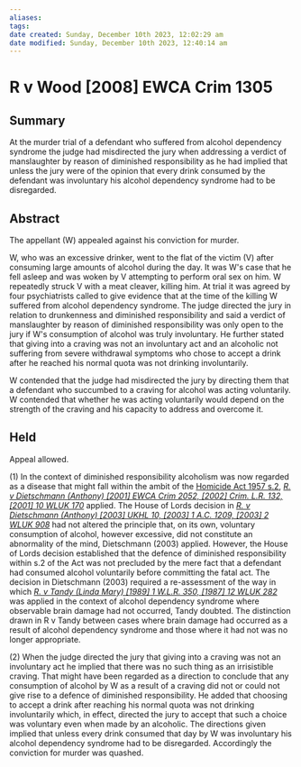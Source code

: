 ```yaml
---
aliases: 
tags: 
date created: Sunday, December 10th 2023, 12:02:29 am
date modified: Sunday, December 10th 2023, 12:40:14 am
---
```


# R v Wood [2008] EWCA Crim 1305

## Summary

At the murder trial of a defendant who suffered from alcohol dependency syndrome the judge had misdirected the jury when addressing a verdict of manslaughter by reason of diminished responsibility as he had implied that unless the jury were of the opinion that every drink consumed by the defendant was involuntary his alcohol dependency syndrome had to be disregarded.

## Abstract

The appellant (W) appealed against his conviction for murder.

W, who was an excessive drinker, went to the flat of the victim (V) after consuming large amounts of alcohol during the day. It was W's case that he fell asleep and was woken by V attempting to perform oral sex on him. W repeatedly struck V with a meat cleaver, killing him. At trial it was agreed by four psychiatrists called to give evidence that at the time of the killing W suffered from alcohol dependency syndrome. The judge directed the jury in relation to drunkenness and diminished responsibility and said a verdict of manslaughter by reason of diminished responsibility was only open to the jury if W's consumption of alcohol was truly involuntary. He further stated that giving into a craving was not an involuntary act and an alcoholic not suffering from severe withdrawal symptoms who chose to accept a drink after he reached his normal quota was not drinking involuntarily.

W contended that the judge had misdirected the jury by directing them that a defendant who succumbed to a craving for alcohol was acting voluntarily. W contended that whether he was acting voluntarily would depend on the strength of the craving and his capacity to address and overcome it.

## Held

Appeal allowed.

(1) In the context of diminished responsibility alcoholism was now regarded as a disease that might fall within the ambit of the [Homicide Act 1957 s.2](https://uk.westlaw.com/Document/I7809FE30E44811DA8D70A0E70A78ED65/View/FullText.html?originationContext=document&transitionType=DocumentItem&ppcid=c629f54df6444974a328dc972a21d26e&contextData=(sc.Default)), _[R. v Dietschmann (Anthony) [2001] EWCA Crim 2052, [2002] Crim. L.R. 132, [2001] 10 WLUK 170](https://uk.westlaw.com/Document/I3FA4CA40E42811DA8FC2A0F0355337E9/View/FullText.html?originationContext=document&transitionType=DocumentItem&ppcid=c629f54df6444974a328dc972a21d26e&contextData=(sc.Default))_ applied. The House of Lords decision in _[R. v Dietschmann (Anthony) [2003] UKHL 10, [2003] 1 A.C. 1209, [2003] 2 WLUK 908](https://uk.westlaw.com/Document/I3FA4F150E42811DA8FC2A0F0355337E9/View/FullText.html?originationContext=document&transitionType=DocumentItem&ppcid=c629f54df6444974a328dc972a21d26e&contextData=(sc.Default))_ had not altered the principle that, on its own, voluntary consumption of alcohol, however excessive, did not constitute an abnormality of the mind, Dietschmann (2003) applied. However, the House of Lords decision established that the defence of diminished responsibility within s.2 of the Act was not precluded by the mere fact that a defendant had consumed alcohol voluntarily before committing the fatal act. The decision in Dietschmann (2003) required a re-assessment of the way in which _[R. v Tandy (Linda Mary) [1989] 1 W.L.R. 350, [1987] 12 WLUK 282](https://uk.westlaw.com/Document/I6DB404F0E42811DA8FC2A0F0355337E9/View/FullText.html?originationContext=document&transitionType=DocumentItem&ppcid=c629f54df6444974a328dc972a21d26e&contextData=(sc.Default))_ was applied in the context of alcohol dependency syndrome where observable brain damage had not occurred, Tandy doubted. The distinction drawn in R v Tandy between cases where brain damage had occurred as a result of alcohol dependency syndrome and those where it had not was no longer appropriate.

(2) When the judge directed the jury that giving into a craving was not an involuntary act he implied that there was no such thing as an irrisistible craving. That might have been regarded as a direction to conclude that any consumption of alcohol by W as a result of a craving did not or could not give rise to a defence of diminished responsibility. He added that choosing to accept a drink after reaching his normal quota was not drinking involuntarily which, in effect, directed the jury to accept that such a choice was voluntary even when made by an alcoholic. The directions given implied that unless every drink consumed that day by W was involuntary his alcohol dependency syndrome had to be disregarded. Accordingly the conviction for murder was quashed.

